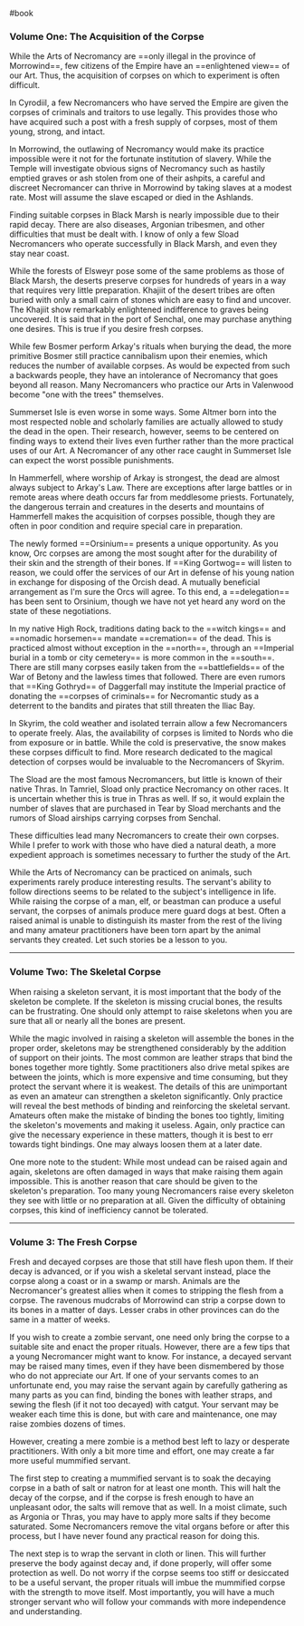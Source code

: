 #book 
### Volume One: The Acquisition of the Corpse
While the Arts of Necromancy are ==only illegal in the province of Morrowind==, few citizens of the Empire have an ==enlightened view== of our Art. Thus, the acquisition of corpses on which to experiment is often difficult.

In Cyrodiil, a few Necromancers who have served the Empire are given the corpses of criminals and traitors to use legally. This provides those who have acquired such a post with a fresh supply of corpses, most of them young, strong, and intact.

In Morrowind, the outlawing of Necromancy would make its practice impossible were it not for the fortunate institution of slavery. While the Temple will investigate obvious signs of Necromancy such as hastily emptied graves or ash stolen from one of their ashpits, a careful and discreet Necromancer can thrive in Morrowind by taking slaves at a modest rate. Most will assume the slave escaped or died in the Ashlands.

Finding suitable corpses in Black Marsh is nearly impossible due to their rapid decay. There are also diseases, Argonian tribesmen, and other difficulties that must be dealt with. I know of only a few Sload Necromancers who operate successfully in Black Marsh, and even they stay near coast.

While the forests of Elsweyr pose some of the same problems as those of Black Marsh, the deserts preserve corpses for hundreds of years in a way that requires very little preparation. Khajiit of the desert tribes are often buried with only a small cairn of stones which are easy to find and uncover. The Khajiit show remarkably enlightened indifference to graves being uncovered. It is said that in the port of Senchal, one may purchase anything one desires. This is true if you desire fresh corpses.

While few Bosmer perform Arkay's rituals when burying the dead, the more primitive Bosmer still practice cannibalism upon their enemies, which reduces the number of available corpses. As would be expected from such a backwards people, they have an intolerance of Necromancy that goes beyond all reason. Many Necromancers who practice our Arts in Valenwood become "one with the trees" themselves.

Summerset Isle is even worse in some ways. Some Altmer born into the most respected noble and scholarly families are actually allowed to study the dead in the open. Their research, however, seems to be centered on finding ways to extend their lives even further rather than the more practical uses of our Art. A Necromancer of any other race caught in Summerset Isle can expect the worst possible punishments.

In Hammerfell, where worship of Arkay is strongest, the dead are almost always subject to Arkay's Law. There are exceptions after large battles or in remote areas where death occurs far from meddlesome priests. Fortunately, the dangerous terrain and creatures in the deserts and mountains of Hammerfell makes the acquisition of corpses possible, though they are often in poor condition and require special care in preparation.

The newly formed ==Orsinium== presents a unique opportunity. As you know, Orc corpses are among the most sought after for the durability of their skin and the strength of their bones. If ==King Gortwog== will listen to reason, we could offer the services of our Art in defense of his young nation in exchange for disposing of the Orcish dead. A mutually beneficial arrangement as I'm sure the Orcs will agree. To this end, a ==delegation== has been sent to Orsinium, though we have not yet heard any word on the state of these negotiations.

In my native High Rock, traditions dating back to the ==witch kings== and ==nomadic horsemen== mandate ==cremation== of the dead. This is practiced almost without exception in the ==north==, through an ==Imperial burial in a tomb or city cemetery== is more common in the ==south==. There are still many corpses easily taken from the ==battlefields== of the War of Betony and the lawless times that followed. There are even rumors that ==King Gothryd== of Daggerfall may institute the Imperial practice of donating the ==corpses of criminals== for Necromantic study as a deterrent to the bandits and pirates that still threaten the Iliac Bay.

In Skyrim, the cold weather and isolated terrain allow a few Necromancers to operate freely. Alas, the availability of corpses is limited to Nords who die from exposure or in battle. While the cold is preservative, the snow makes these corpses difficult to find. More research dedicated to the magical detection of corpses would be invaluable to the Necromancers of Skyrim.

The Sload are the most famous Necromancers, but little is known of their native Thras. In Tamriel, Sload only practice Necromancy on other races. It is uncertain whether this is true in Thras as well. If so, it would explain the number of slaves that are purchased in Tear by Sload merchants and the rumors of Sload airships carrying corpses from Senchal.

These difficulties lead many Necromancers to create their own corpses. While I prefer to work with those who have died a natural death, a more expedient approach is sometimes necessary to further the study of the Art.

While the Arts of Necromancy can be practiced on animals, such experiments rarely produce interesting results. The servant's ability to follow directions seems to be related to the subject's intelligence in life. While raising the corpse of a man, elf, or beastman can produce a useful servant, the corpses of animals produce mere guard dogs at best. Often a raised animal is unable to distinguish its master from the rest of the living and many amateur practitioners have been torn apart by the animal servants they created. Let such stories be a lesson to you.
***
### Volume Two: The Skeletal Corpse
When raising a skeleton servant, it is most important that the body of the skeleton be complete. If the skeleton is missing crucial bones, the results can be frustrating. One should only attempt to raise skeletons when you are sure that all or nearly all the bones are present.

While the magic involved in raising a skeleton will assemble the bones in the proper order, skeletons may be strengthened considerably by the addition of support on their joints. The most common are leather straps that bind the bones together more tightly. Some practitioners also drive metal spikes are between the joints, which is more expensive and time consuming, but they protect the servant where it is weakest. The details of this are unimportant as even an amateur can strengthen a skeleton significantly. Only practice will reveal the best methods of binding and reinforcing the skeletal servant. Amateurs often make the mistake of binding the bones too tightly, limiting the skeleton's movements and making it useless. Again, only practice can give the necessary experience in these matters, though it is best to err towards tight bindings. One may always loosen them at a later date.

One more note to the student: While most undead can be raised again and again, skeletons are often damaged in ways that make raising them again impossible. This is another reason that care should be given to the skeleton's preparation. Too many young Necromancers raise every skeleton they see with little or no preparation at all. Given the difficulty of obtaining corpses, this kind of inefficiency cannot be tolerated.
***
### Volume 3: The Fresh Corpse
Fresh and decayed corpses are those that still have flesh upon them. If their decay is advanced, or if you wish a skeletal servant instead, place the corpse along a coast or in a swamp or marsh. Animals are the Necromancer's greatest allies when it comes to stripping the flesh from a corpse. The ravenous mudcrabs of Morrowind can strip a corpse down to its bones in a matter of days. Lesser crabs in other provinces can do the same in a matter of weeks.

If you wish to create a zombie servant, one need only bring the corpse to a suitable site and enact the proper rituals. However, there are a few tips that a young Necromancer might want to know. For instance, a decayed servant may be raised many times, even if they have been dismembered by those who do not appreciate our Art. If one of your servants comes to an unfortunate end, you may raise the servant again by carefully gathering as many parts as you can find, binding the bones with leather straps, and sewing the flesh (if it not too decayed) with catgut. Your servant may be weaker each time this is done, but with care and maintenance, one may raise zombies dozens of times.

However, creating a mere zombie is a method best left to lazy or desperate practitioners. With only a bit more time and effort, one may create a far more useful mummified servant.

The first step to creating a mummified servant is to soak the decaying corpse in a bath of salt or natron for at least one month. This will halt the decay of the corpse, and if the corpse is fresh enough to have an unpleasant odor, the salts will remove that as well. In a moist climate, such as Argonia or Thras, you may have to apply more salts if they become saturated. Some Necromancers remove the vital organs before or after this process, but I have never found any practical reason for doing this.

The next step is to wrap the servant in cloth or linen. This will further preserve the body against decay and, if done properly, will offer some protection as well. Do not worry if the corpse seems too stiff or desiccated to be a useful servant, the proper rituals will imbue the mummified corpse with the strength to move itself. Most importantly, you will have a much stronger servant who will follow your commands with more independence and understanding.